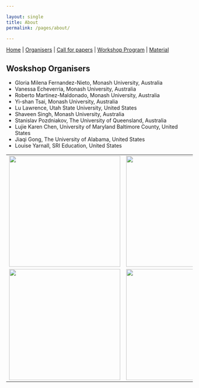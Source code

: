 ```yaml
---

layout: single
title: About
permalink: /pages/about/

---
```


[Home]({{site.baseurl}}/index) | [Organisers]({{site.baseurl}}/pages/about) | [Call for papers]({{site.baseurl}}/pages/call) | [Workshop Program]({{site.baseurl}}/pages/program) | [Material]({{site.baseurl}}/pages/material)

## Woskshop Organisers

- Gloria Milena Fernandez-Nieto, Monash University, Australia
- Vanessa Echeverria, Monash University, Australia
- Roberto Martinez-Maldonado, Monash University, Australia
- Yi-shan Tsai, Monash University, Australia
- Lu Lawrence, Utah State University, United States
- Shaveen Singh, Monash University, Australia
- Stanislav Pozdniakov, The University of Queensland, Australia
- Lujie Karen Chen, University of Maryland Baltimore County, United States
- Jiaqi Gong, The University of Alabama, United States
- Louise Yarnall, SRI Education, United States

<table border=0>
  <tr>
    <td><img src="{{site.baseurl}}/images/MonashLogo.jpg" width="300"></td>
    <td><img src="{{site.baseurl}}/images/UtahLogo.png" width="300"></td>
    <td><img src="{{site.baseurl}}/images/QueenslandLogo.png" width="300"></td>

  </tr>
  <tr>
    <td><img src="{{site.baseurl}}/images/UMBC-logo.png" width="300"></td>
    <td><img src="{{site.baseurl}}/images/AlabamaLogo.png" width="300"></td>
    <td><img src="{{site.baseurl}}/images/SRILogo.png" width="300"></td>
  </tr>
</table>


